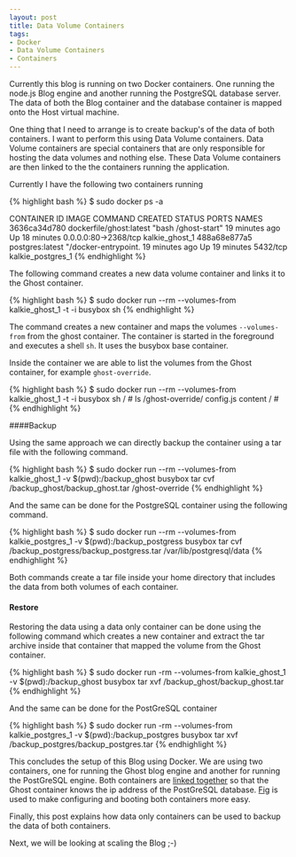 ```yaml
---
layout: post
title: Data Volume Containers
tags:
- Docker
- Data Volume Containers
- Containers
---
```


Currently this blog is running on two Docker containers. One running the  node.js Blog engine and another running the PostgreSQL database server. The data of both the Blog container and the database container is mapped onto the Host virtual machine.

One thing that I need to arrange is to create backup's of the data of both containers. I want to perform this using Data Volume containers. Data Volume containers are special containers that are only responsible for hosting the data volumes and nothing else. These Data Volume containers are then linked to the the containers running the application. 

Currently I have the following two containers running

{% highlight bash %}
$ sudo docker ps -a

CONTAINER ID   IMAGE                   COMMAND             CREATED             STATUS              PORTS                  NAMES
3636ca34d780   dockerfile/ghost:latest "bash /ghost-start" 19 minutes ago     Up 18 minutes       0.0.0.0:80->2368/tcp   kalkie_ghost_1
488a68e877a5        postgres:latest           "/docker-entrypoint.   19 minutes ago      Up 19 minutes       5432/tcp               kalkie_postgres_1
{% endhighlight %}

The following command creates a new data volume container and links it to the Ghost container.

{% highlight bash %}
$ sudo docker run --rm --volumes-from kalkie_ghost_1 -t -i busybox sh
{% endhighlight %}

The command creates a new container and maps the volumes ```--volumes-from``` from the ghost container. The container is started in the foreground and executes a shell ```sh```. It uses the busybox base container.

Inside the container we are able to list the volumes from the Ghost container, for example ```ghost-override```. 

{% highlight bash %}
$ sudo docker run --rm --volumes-from kalkie_ghost_1 -t -i busybox sh
/ # ls /ghost-override/
config.js  content
/ #
{% endhighlight %}

####Backup

Using the same approach we can directly backup the container using a tar file with the following command.

{% highlight bash %}
$ sudo docker run --rm --volumes-from kalkie_ghost_1 -v $(pwd):/backup_ghost busybox tar cvf /backup_ghost/backup_ghost.tar /ghost-override
{% endhighlight %}

And the same can be done for the PostgreSQL container using the following command.

{% highlight bash %}
$ sudo docker run --rm --volumes-from kalkie_postgres_1 -v $(pwd):/backup_postgress busybox tar cvf /backup_postgress/backup_postgress.tar /var/lib/postgresql/data
{% endhighlight %}

Both commands create a tar file inside your home directory that includes the data from both volumes of each container.

#### Restore

Restoring the data using a data only container can be done using the following command which creates a new container and extract the tar archive inside that container that mapped the volume from the Ghost container.

{% highlight bash %}
$ sudo docker run -rm --volumes-from kalkie_ghost_1 -v $(pwd):/backup_ghost busybox tar xvf /backup_ghost/backup_ghost.tar
{% endhighlight %}

And the same can be done for the PostGreSQL container

{% highlight bash %}
$ sudo docker run -rm --volumes-from kalkie_postgres_1 -v $(pwd):/backup_postgres busybox tar xvf /backup_postgres/backup_postgres.tar
{% endhighlight %}

This concludes the setup of this Blog using Docker. We are using two containers, one for running the Ghost blog engine and another for running the PostGreSQL engine. Both containers are [linked together](http://www.simpletechture.com/fiddling-with-fig/) so that the Ghost container knows the ip address of the PostGreSQL database. [Fig](http://www.simpletechture.com/fiddling-with-fig/) is used to make configuring and booting both containers more easy. 

Finally, this post explains how data only containers can be used to backup the data of both containers.

Next, we will be looking at scaling the Blog ;-)